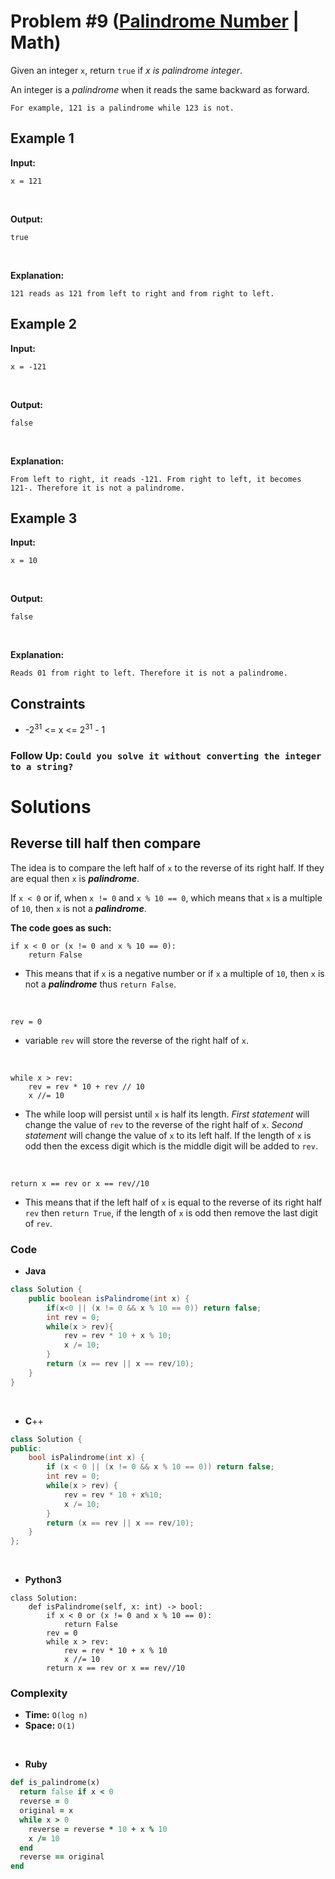 # Problem #9 ([Palindrome Number](https://leetcode.com/problems/palindrome-number/) | Math)

Given an integer `x`, return `true` if *x is palindrome integer*.

An integer is a *palindrome* when it reads the same backward as forward.

    For example, 121 is a palindrome while 123 is not.

## Example 1
**Input:**

    x = 121
<br/>

**Output:**

    true
<br/>

**Explanation:**

    121 reads as 121 from left to right and from right to left.

## Example 2
**Input:**

    x = -121
<br/>

**Output:**

    false
<br/>

**Explanation:**

    From left to right, it reads -121. From right to left, it becomes 121-. Therefore it is not a palindrome.

## Example 3
**Input:**

    x = 10
<br/>

**Output:**

    false
<br/>

**Explanation:**

    Reads 01 from right to left. Therefore it is not a palindrome.

## Constraints
- -2<sup>31</sup> <= x <= 2<sup>31</sup> - 1

### Follow Up: `Could you solve it without converting the integer to a string?`

# Solutions

## Reverse till half then compare

The idea is to compare the left half of `x` to the reverse of its right half. If they are equal then `x` is ***palindrome***.

If `x < 0` or if, when `x != 0` and `x % 10 == 0`, which means that `x` is a multiple of `10`, then `x` is not a ***palindrome***.
<br/>

**The code goes as such:**
```python3
if x < 0 or (x != 0 and x % 10 == 0):
    return False
```
- This means that if `x` is a negative number or if `x` a multiple of `10`, then `x` is not a ***palindrome*** thus `return False`.
<br/>

```python3
rev = 0
```
- variable `rev` will store the reverse of the right half of `x`.
<br/>

```python3
while x > rev:
    rev = rev * 10 + rev // 10
    x //= 10
```
- The while loop will persist until `x` is half its length. *First statement* will change the value of `rev` to the reverse of the right half of `x`. *Second statement* will change the value of `x` to its left half. If the length of `x` is odd then the excess digit which is the middle digit will be added to `rev`.
<br/>

```python3
return x == rev or x == rev//10
```
- This means that if the left half of `x` is equal to the reverse of its right half `rev` then `return True`, if the length of `x` is odd then remove the last digit of `rev`.

### Code
- **Java**
```java
class Solution {
    public boolean isPalindrome(int x) {
        if(x<0 || (x != 0 && x % 10 == 0)) return false;
        int rev = 0;
        while(x > rev){
            rev = rev * 10 + x % 10;
            x /= 10;
        }
        return (x == rev || x == rev/10);
    }
}
```
<br/>

- **C**++
```cpp
class Solution {
public:
    bool isPalindrome(int x) {
        if (x < 0 || (x != 0 && x % 10 == 0)) return false;
        int rev = 0;
        while(x > rev) {
            rev = rev * 10 + x%10;
            x /= 10;
        }
        return (x == rev || x == rev/10);
    }
};
```
<br/>

- **Python3**
```python3
class Solution:
    def isPalindrome(self, x: int) -> bool:
        if x < 0 or (x != 0 and x % 10 == 0):
            return False
        rev = 0
        while x > rev:
            rev = rev * 10 + x % 10
            x //= 10
        return x == rev or x == rev//10
```

### Complexity
- **Time:** `O(log n)`
- **Space:** `O(1)`

<br/>

- **Ruby**
```rb
def is_palindrome(x)
  return false if x < 0
  reverse = 0
  original = x
  while x > 0
    reverse = reverse * 10 + x % 10
    x /= 10
  end
  reverse == original
end

```
